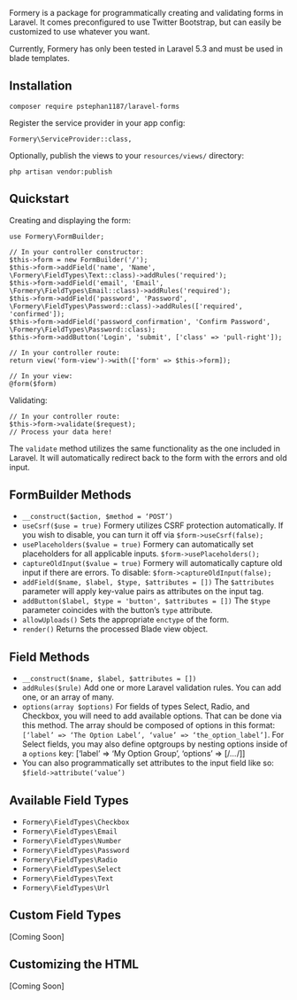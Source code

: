 Formery is a package for programmatically creating and validating forms in Laravel. It comes preconfigured to use Twitter Bootstrap, but can easily be customized to use whatever you want.

Currently, Formery has only been tested in Laravel 5.3 and must be used in blade templates.

## Installation

```
composer require pstephan1187/laravel-forms
```

Register the service provider in your app config:

```
Formery\ServiceProvider::class,
```

Optionally, publish the views to your `resources/views/` directory:

```
php artisan vendor:publish
```

## Quickstart

Creating and displaying the form:

```
use Formery\FormBuilder;

// In your controller constructor:
$this->form = new FormBuilder('/');
$this->form->addField('name', 'Name', \Formery\FieldTypes\Text::class)->addRules('required');
$this->form->addField('email', 'Email', \Formery\FieldTypes\Email::class)->addRules('required');
$this->form->addField('password', 'Password', \Formery\FieldTypes\Password::class)->addRules(['required', 'confirmed']);
$this->form->addField('password_confirmation', 'Confirm Password', \Formery\FieldTypes\Password::class);
$this->form->addButton('Login', 'submit', ['class' => 'pull-right']);

// In your controller route:
return view('form-view')->with(['form' => $this->form]);

// In your view:
@form($form)
```

Validating:

```
// In your controller route:
$this->form->validate($request);
// Process your data here!
```

The `validate` method utilizes the same functionality as the one included in Laravel. It will automatically redirect back to the form with the errors and old input.

## FormBuilder Methods

* `__construct($action, $method = ‘POST’)`
* `useCsrf($use = true)` Formery utilizes CSRF protection automatically. If you wish to disable, you can turn it off via `$form->useCsrf(false);`
* `usePlaceholders($value = true)` Formery can automatically set placeholders for all applicable inputs. `$form->usePlaceholders();`
* `captureOldInput($value = true)` Formery will automatically capture old input if there are errors. To disable: `$form->captureOldInput(false);`
* `addField($name, $label, $type, $attributes = [])` The `$attributes` parameter will apply key-value pairs as attributes on the input tag.
* `addButton($label, $type = 'button', $attributes = [])` The `$type` parameter coincides with the button’s `type` attribute.
* `allowUploads()` Sets the appropriate `enctype` of the form.
* `render()` Returns the processed Blade view object.

## Field Methods

* `__construct($name, $label, $attributes = [])`
* `addRules($rule)` Add one or more Laravel validation rules. You can add one, or an array of many.
* `options(array $options)` For fields of types Select, Radio, and Checkbox, you will need to add available options. That can be done via this method. The array should be composed of options in this format: `[‘label’ => ‘The Option Label’, ‘value’ => ‘the_option_label’]`. For Select fields, you may also define optgroups by nesting options inside of a `options` key: [‘label’ => ‘My Option Group’, ‘options’ => [/*…*/]]
* You can also programmatically set attributes to the input field like so: `$field->attribute(‘value’)`

## Available Field Types

* `Formery\FieldTypes\Checkbox`
* `Formery\FieldTypes\Email`
* `Formery\FieldTypes\Number`
* `Formery\FieldTypes\Password`
* `Formery\FieldTypes\Radio`
* `Formery\FieldTypes\Select`
* `Formery\FieldTypes\Text`
* `Formery\FieldTypes\Url`

## Custom Field Types

[Coming Soon]

## Customizing the HTML

[Coming Soon]